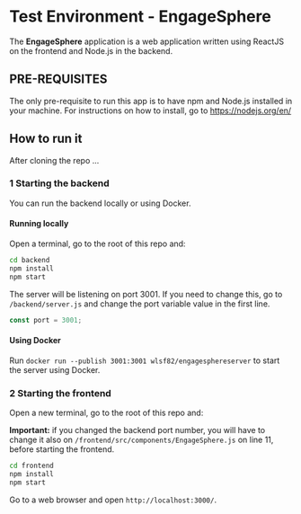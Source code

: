# Test Environment - EngageSphere

The **EngageSphere** application is a web application written using ReactJS on the frontend and Node.js in the backend.

## PRE-REQUISITES

The only pre-requisite to run this app is to have npm and Node.js installed in your machine. For instructions on how to install, go to https://nodejs.org/en/

## How to run it

After cloning the repo ...

### 1 Starting the backend

You can run the backend locally or using Docker.

#### Running locally

Open a terminal, go to the root of this repo and:

```sh
cd backend
npm install
npm start
```

The server will be listening on port 3001. If you need to change this, go to `/backend/server.js` and change the port variable value in the first line.

```js
const port = 3001;
```

#### Using Docker

Run `docker run --publish 3001:3001 wlsf82/engagesphereserver` to start the server using Docker.

### 2 Starting the frontend

Open a new terminal, go to the root of this repo and:

**Important:** if you changed the backend port number, you will have to change it also on `/frontend/src/components/EngageSphere.js` on line 11, before starting the frontend.

```sh
cd frontend
npm install
npm start
```

Go to a web browser and open `http://localhost:3000/`.
